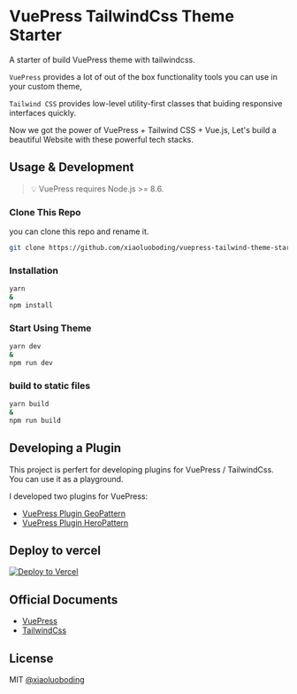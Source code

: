 # VuePress TailwindCss Theme Starter

A starter of build VuePress theme with tailwindcss.

`VuePress` provides a lot of out of the box functionality tools you can use in your custom theme,

`Tailwind CSS` provides low-level utility-first classes that buiding responsive interfaces quickly.

Now we got the power of VuePress + Tailwind CSS + Vue.js, Let's build a beautiful Website with these powerful tech stacks.

## Usage & Development

> 💡 VuePress requires Node.js >= 8.6.

### Clone This Repo

you can clone this repo and rename it.

```bash
git clone https://github.com/xiaoluoboding/vuepress-tailwind-theme-starter NEW_THEME_NAME
```

### Installation

```bash
yarn
&
npm install
```

### Start Using Theme

```bash
yarn dev
&
npm run dev
```

### build to static files

```bash
yarn build
&
npm run build
```

## Developing a Plugin

This project is perfert for developing plugins for VuePress / TailwindCss. You can use it as a playground.

I developed two plugins for VuePress:

* [VuePress Plugin GeoPattern](https://github.com/xiaoluoboding/vuepress-plugin-geopattern)
* [VuePress Plugin HeroPattern](https://github.com/xiaoluoboding/vuepress-plugin-hero-pattern)

## Deploy to vercel

[![Deploy to Vercel](https://vercel.com/button)](https://vercel.com/import/project?template=https://github.com/xiaoluoboding/vuepress-tailwind-theme-starter)

## Official Documents

* [VuePress](https://vuepress.vuejs.org/guide/getting-started.html#quick-start)
* [TailwindCss](https://tailwindcss.com/)

## License

MIT [@xiaoluoboding](https://github.com/xiaoluoboding)
